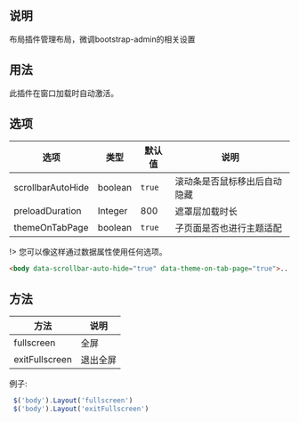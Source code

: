 ## 说明

布局插件管理布局，微调bootstrap-admin的相关设置



## 用法

此插件在窗口加载时自动激活。



## 选项

| 选项 | 类型 | 默认值 | 说明 |
|--|--|--|--|
|scrollbarAutoHide |boolean | `true` | 滚动条是否鼠标移出后自动隐藏 |
|preloadDuration |Integer | 800 | 遮罩层加载时长 |
|themeOnTabPage |boolean | `true`  | 子页面是否也进行主题适配 |

!> 您可以像这样通过数据属性使用任何选项。

```html
<body data-scrollbar-auto-hide="true" data-theme-on-tab-page="true">...</body>
```


## 方法

| 方法 |  说明 |
|--|--|
|fullscreen  | 全屏 |
|exitFullscreen  | 退出全屏 |


例子:

```javascript
 $('body').Layout('fullscreen')
 $('body').Layout('exitFullscreen')
```

